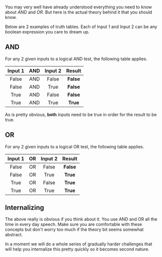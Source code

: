 You may very well have already understood everything you need to know about *AND* and *OR*. But here is the actual theory behind it that you should know.

Below are 2 examples of truth tables. Each of Input 1 and Input 2 can be any boolean expression you care to dream up.

## AND
For any 2 given inputs to a logical AND test, the following table applies.

| Input 1 | AND | Input 2 | Result |
|:-:|:-:|:-:|:-:|
| False | AND | False | **False** |
| False | AND | True | **False** |
| True | AND | False | **False** |
| True | AND | True | **True** |

As is pretty obvious, **both** inputs need to be true in order for the result to be true.

## OR
For any 2 given inputs to a logical OR test, the following table applies.

| Input 1 | OR | Input 2 | Result |
|:-:|:-:|:-:|:-:|
| False | OR | False | **False** |
| False | OR | True | **True** |
| True | OR | False | **True** |
| True | OR | True | **True** |

## Internalizing
The above really is obvious if you think about it. You use AND and OR all the time in every day speech. Make sure you are comfortable with these concepts but don't worry too much if the theory bit seems somewhat abstract.

In a moment we will do a whole series of gradually harder challenges that will help you internalize this pretty quickly so it becomes second nature.